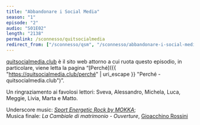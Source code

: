 ```yaml
---
title: "Abbandonare i Social Media"
season: "1"
episode: "2"
audio: "S01E02"
length: "2138"
permalink: /sconnesso/quitsocialmedia
redirect_from: ["/sconnesso/qsm", "/sconnesso/abbandonare-i-social-media", "/sconnesso/abbandonare-i-social", "/sconnesso/abbandonare-social"]
---
```

[quitsocialmedia.club](https://quitsocialmedia.club "Quit Social Media") è il sito web attorno a cui ruota questo episodio, in particolare, viene letta la pagina “[Perché]({{ "https://quitsocialmedia.club/perché" | uri_escape }} "Perché - quitsocialmedia.club")”.

Un ringraziamento ai favolosi lettori: Sveva, Alessandro, Michela, Luca, Meggie, Livia, Marta e Matto.

Underscore music: [<cite>Sport Energetic Rock by MOKKA</cite>](https://www.youtube.com/watch?v=dlp4MVhrp3s "Sport Energetic Rock by MOKKA on YouTube");   
Musica finale: <cite>La Cambiale di matrimonio - Ouverture</cite>, [Gioacchino Rossini](https://it.wikipedia.org/wiki/Gioachino_Rossini "Gioacchino Rossini su Wikipedia")